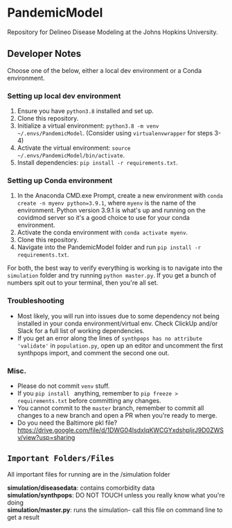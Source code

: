 # PandemicModel
Repository for Delineo Disease Modeling at the Johns Hopkins University. 

## Developer Notes
Choose one of the below, either a local dev environment or a Conda environment.
### Setting up local dev environment
1. Ensure you have `python3.8` installed and set up.
2. Clone this repository.
3. Initialize a virtual environment: `python3.8 -m venv ~/.envs/PandemicModel`. (Consider using `virtualenvwrapper` for steps 3-4)
4. Activate the virtual environment: `source ~/.envs/PandemicModel/bin/activate`.
5. Install dependencies: `pip install -r requirements.txt`.

### Setting up Conda environment
1. In the Anaconda CMD.exe Prompt, create a new environment with `conda create -n myenv python=3.9.1`, where `myenv` is the name of the environment. Python version 3.9.1 is what's up and running on the covidmod server so it's a good choice to use for your conda environment.
2. Activate the conda environment with `conda activate myenv`.
3. Clone this repository.
4. Navigate into the PandemicModel folder and run `pip install -r requirements.txt`. 

For both, the best way to verify everything is working is to navigate into the `simulation` folder and try running `python master.py`. If you get a bunch of numbers spit out to your terminal, then you're all set. 

### Troubleshooting
- Most likely, you will run into issues due to some dependency not being installed in your conda environment/virtual env. Check ClickUp and/or Slack for a full list of working dependencies.
- If you get an error along the lines of `synthpops has no attribute 'validate'` in `population.py`, open up an editor and uncomment the first synthpops import, and comment the second one out. 

### Misc.
- Please do not commit `venv` stuff.
- If you `pip install ` anything, remember to  `pip freeze > requirements.txt` before committing any changes.
- You cannot commit to the `master` branch, remember to commit all changes to a new branch and open a PR when you're ready to merge.
- Do you need the Baltimore pkl file? https://drive.google.com/file/d/1DWG04IsdxIqKWCGYxdshpljrJ9D0ZWSv/view?usp=sharing

## `Important Folders/Files`
All important files for running are in the /simulation folder

**simulation/diseasedata**: contains comorbidity data  
**simulation/synthpops**: DO NOT TOUCH unless you really know what you're doing  
**simulation/master.py**: runs the simulation- call this file on command line to get a result  
